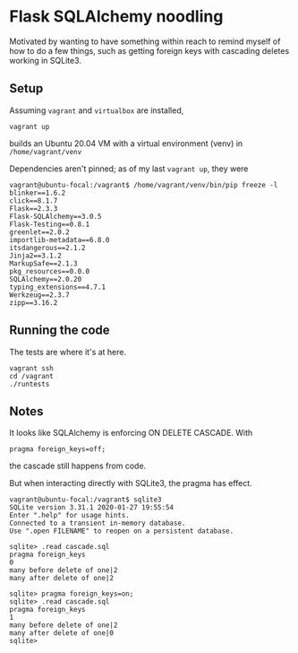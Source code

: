 # Flask SQLAlchemy noodling

Motivated by wanting to have something within reach to
remind myself of how to do a few things, such as getting
foreign keys with cascading deletes working in SQLite3.

## Setup

Assuming `vagrant` and `virtualbox` are installed,

    vagrant up

builds an Ubuntu 20.04 VM with a virtual environment (venv)
in `/home/vagrant/venv`

Dependencies aren't pinned; as of my last `vagrant up`, they were

    vagrant@ubuntu-focal:/vagrant$ /home/vagrant/venv/bin/pip freeze -l
    blinker==1.6.2
    click==8.1.7
    Flask==2.3.3
    Flask-SQLAlchemy==3.0.5
    Flask-Testing==0.8.1
    greenlet==2.0.2
    importlib-metadata==6.8.0
    itsdangerous==2.1.2
    Jinja2==3.1.2
    MarkupSafe==2.1.3
    pkg_resources==0.0.0
    SQLAlchemy==2.0.20
    typing_extensions==4.7.1
    Werkzeug==2.3.7
    zipp==3.16.2

## Running the code

The tests are where it's at here.

    vagrant ssh
    cd /vagrant
    ./runtests

## Notes

It looks like SQLAlchemy is enforcing ON DELETE CASCADE. With

    pragma foreign_keys=off;

the cascade still happens from code.

But when interacting directly with SQLite3, the pragma has effect.

	vagrant@ubuntu-focal:/vagrant$ sqlite3
	SQLite version 3.31.1 2020-01-27 19:55:54
	Enter ".help" for usage hints.
	Connected to a transient in-memory database.
	Use ".open FILENAME" to reopen on a persistent database.

	sqlite> .read cascade.sql
	pragma foreign_keys
	0
	many before delete of one|2
	many after delete of one|2
 
	sqlite> pragma foreign_keys=on;
	sqlite> .read cascade.sql
	pragma foreign_keys
	1
	many before delete of one|2
	many after delete of one|0
	sqlite> 

